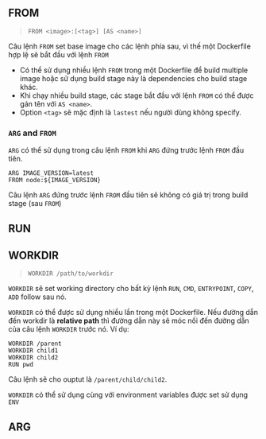 

## FROM

> `FROM <image>:[<tag>] [AS <name>]`

Câu lệnh `FROM` set base image cho các lệnh phía sau, vì thế một Dockerfile hợp lệ sẽ bắt đầu với lệnh `FROM`

* Có thể sử dụng nhiều lệnh `FROM` trong một Dockerfile để build multiple image hoặc sử dụng build stage này là dependencies cho build stage khác. 
* Khi chạy nhiều build stage, các stage bắt đầu với lệnh `FROM` có thể được gán tên với `AS <name>`.
* Option `<tag>` sẽ mặc định là `lastest` nếu người dùng không specify.

### `ARG` and `FROM`

`ARG` có thể sử dụng trong câu lệnh `FROM` khi `ARG` đứng trước lệnh `FROM` đầu tiên.

```
ARG IMAGE_VERSION=latest
FROM node:${IMAGE_VERSION}
```

Câu lệnh `ARG` đứng trước lệnh `FROM` đầu tiên sẽ không có giá trị trong build stage (sau `FROM`)

## RUN



## WORKDIR

> `WORKDIR /path/to/workdir`

`WORKDIR` sẽ set working directory cho bất kỳ lệnh `RUN`, `CMD`, `ENTRYPOINT`, `COPY`, `ADD` follow sau nó.

`WORKDIR` có thể được sử dụng nhiều lần trong một Dockerfile. Nếu đường dẫn đến workdir là **relative path** thì đường dẫn này sẽ móc nối đến đường dẫn của câu lệnh `WORKDIR` trước nó. Ví dụ:
```
WORKDIR /parent
WORKDIR child1
WORKDIR child2
RUN pwd
```

Câu lệnh sẽ cho ouptut là `/parent/child/child2`.

`WORKDIR` có thể sử dụng cùng với environment variables được set sử dụng `ENV`

## ARG

